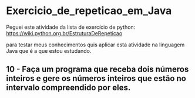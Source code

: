# Exercicio_de_repeticao_em_Java

Peguei este atividade da lista de exercício de python: https://wiki.python.org.br/EstruturaDeRepeticao

para testar meus conhecimentos quis aplicar esta atividade na linguagem Java que é a que estou estudando.

## 10 - Faça um programa que receba dois  números inteiros e gere os números  inteiros que estão no intervalo  compreendido por eles.
